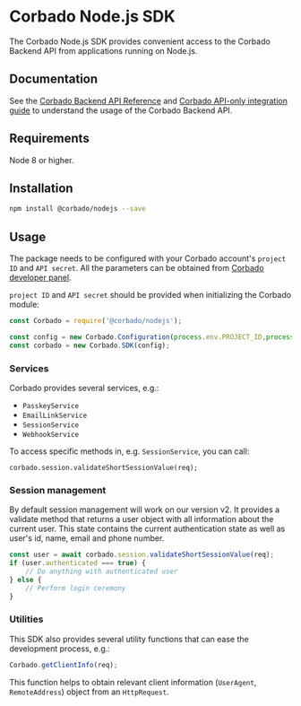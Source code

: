 # Corbado Node.js SDK

The Corbado Node.js SDK provides convenient access to the Corbado Backend API from applications running on Node.js.

## Documentation

See the [Corbado Backend API Reference](https://api.corbado.com/docs/api/)
and [Corbado API-only integration guide](https://docs.corbado.com/integrations/api-only) to understand the usage of
the Corbado Backend API.

## Requirements

Node 8 or higher.

## Installation

```sh
npm install @corbado/nodejs --save
```

## Usage

The package needs to be configured with your Corbado account's ```project ID``` and ```API secret```. All the parameters
can be obtained from [Corbado developer panel](https://app.corbado.com).

```project ID``` and ```API secret``` should be provided when initializing the Corbado module:

```JavaScript
const Corbado = require('@corbado/nodejs');

const config = new Corbado.Configuration(process.env.PROJECT_ID,process.env.API_SECRET);
const corbado = new Corbado.SDK(config);

```

### Services

Corbado provides several services, e.g.:

- `PasskeyService`
- `EmailLinkService`
- `SessionService`
- `WebhookService`

To access specific methods in, e.g. ```SessionService```, you can call:

```
corbado.session.validateShortSessionValue(req);
```

### Session management

By default session management will work on our version v2. It provides a validate method that returns a user object with
all information about the current user. This state contains the current authentication state as well as user's id, name,
email and phone number.

```JavaScript
const user = await corbado.session.validateShortSessionValue(req);
if (user.authenticated === true) {
    // Do anything with authenticated user
} else {
    // Perform login ceremony
}
```

### Utilities

This SDK also provides several utility functions that can ease the development process, e.g.:

```JavaScript
Corbado.getClientInfo(req);
```

This function helps to obtain relevant client information (```UserAgent```, ```RemoteAddress```) object from
an ```HttpRequest```.

